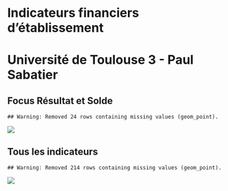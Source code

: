 Indicateurs financiers d’établissement
================

# Université de Toulouse 3 - Paul Sabatier

## Focus Résultat et Solde

    ## Warning: Removed 24 rows containing missing values (geom_point).

![](université_de_toulouse_3___paul_sabatier_files/figure-gfm/etab.focus-1.png)<!-- -->

## Tous les indicateurs

    ## Warning: Removed 214 rows containing missing values (geom_point).

![](université_de_toulouse_3___paul_sabatier_files/figure-gfm/etab-1.png)<!-- -->
